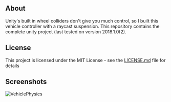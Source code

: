 ## About

Unity's built in wheel colliders don't give you much control, so I built this vehicle controller with a raycast suspension. This repository contains the complete unity project (last tested on version 2018.1.0f2).

## License

This project is licensed under the MIT License - see the [LICENSE.md](LICENSE.md) file for details

## Screenshots

![VehiclePhysics](https://user-images.githubusercontent.com/30982485/102825758-70743800-43ad-11eb-9519-f17ed959da6f.gif)

